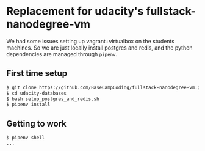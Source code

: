 # Replacement for udacity's fullstack-nanodegree-vm

We had some issues setting up vagrant+virtualbox on the students machines.
So we are just locally install postgres and redis, and the python
dependencies are managed through `pipenv`.

## First time setup

```bash
$ git clone https://github.com/BaseCampCoding/fullstack-nanodegree-vm.git udacity-databases
$ cd udacity-databases
$ bash setup_postgres_and_redis.sh
$ pipenv install
```

## Getting to work

```bash
$ pipenv shell
...
```
